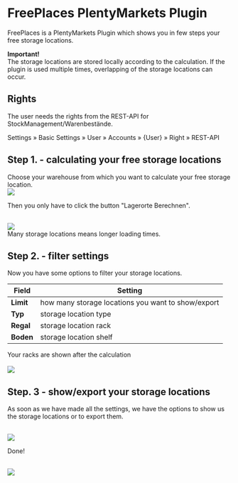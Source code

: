 # FreePlaces PlentyMarkets Plugin

FreePlaces is a PlentyMarkets Plugin which shows you in few steps your free storage locations.

<div class="alert alert-danger" role="alert">
    <b>Important!</b><br />The storage locations are stored locally according to the calculation. If the plugin is used multiple times, overlapping of the storage locations can occur.
</div>

## Rights
<div class="alert alert-warning" role="alert">
    The user needs the rights from the REST-API for StockManagement/Warenbestände.
</div>

Settings » Basic Settings » User » Accounts » {User} » Right » REST-API

## Step 1. - calculating your free storage locations

Choose your warehouse from which you want to calculate your free storage location.
<br />
<img src="http://i.imgur.com/402skln.png"></img>
<br />

Then you only have to click the button "Lagerorte Berechnen".

<br />
<img src="http://i.imgur.com/CfpcknS.png"></img>
<br />

<div class="alert alert-warning" role="alert">
    Many storage locations means longer loading times.
</div>

## Step 2. - filter settings

Now you have some options to filter your storage locations.

<table>
	<thead>
		<th>
			Field
		</th>
		<th>
			Setting
		</th>
	</thead>
	<tbody>
		<tr>
			<td>
				<b>Limit</b>
			</td>
			<td>
				how many storage locations you want to show/export
			</td>
		</tr>
		<tr>
			<td>
				<b>Typ</b>
			</td>
			<td>
				storage location type
			</td>
		</tr>
		<tr>
			<td>
				<b>Regal</b>
			</td>
			<td>
				storage location rack
			</td>
		</tr>
        <tr>
			<td>
				<b>Boden</b>
			</td>
			<td>
				storage location shelf
			</td>
		</tr>
	</tbody>
</table>

<div class="alert alert-warning" role="alert">
    Your racks are shown after the calculation
</div>

<br />
<img src="http://i.imgur.com/iUvYnIi.png"></img>
<br />

## Step. 3 - show/export your storage locations

As soon as we have made all the settings, we have the options to show us the storage locations or to export them.

<br />
<img src="http://i.imgur.com/y46TYaq.png"></img>
<br />

Done!

<br />
<img src="http://i.imgur.com/SQrpiAR.png"></img>
<br />

